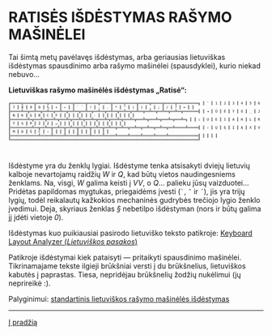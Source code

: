 
# RATISĖS IŠDĖSTYMAS RAŠYMO MAŠINĖLEI

Tai šimtą metų pavėlavęs išdėstymas, arba geriausias lietuviškas išdėstymas spausdinimo arba rašymo mašinėlei (spausdyklei), kurio niekad nebuvo...

__Lietuviškas rašymo mašinėlės išdėstymas „Ratisė“:__


<kbd style="font-size: 50%">

╔═════╦═════╦═════╦═════╦═════╦═════╦═════╦═════╦═════╦═════╦═════╦═════╦═════╦══════════╗
║ ˜   ║ 1   ║ 2   ║ 3   ║ 4   ║ 5   ║ 6   ║ 7   ║ 8   ║ 9   ║ 0   ║ %   ║ +   ║     ←    ║
║ ` ´ ║ !   ║ :   ║ .   ║ *   ║ "   ║ (   ║ )   ║ ,   ║ ;   ║ /   ║ ?   ║ =   ║          ║
╠═════╩══╦══╩══╦══╩══╦══╩══╦══╩══╦══╩══╦══╩══╦══╩══╦══╩══╦══╩══╦══╩══╦══╩══╦══╩══╦═══════╣
║ ⇥      ║ Ū   ║ Ė   ║ Y   ║ O   ║ _   ║ J   ║ N   ║ K   ║ G   ║ B   ║ C   ║ F   ║       ║
║        ║     ║     ║     ║     ║ -   ║     ║     ║     ║     ║     ║     ║     ║       ║
╠════════╩═╦═══╩═╦═══╩═╦═══╩═╦═══╩═╦═══╩═╦═══╩═╦═══╩═╦═══╩═╦═══╩═╦═══╩═╦═══╩═╦═══╩═╗     ║
║ ⇬        ║ U   ║ E   ║ I   ║ A   ║ H   ║ L   ║ R   ║ T   ║ S   ║ P   ║ Ž   ║ Z   ║  ↵  ║
║          ║     ║     ║     ║     ║     ║     ║     ║     ║     ║     ║     ║     ║     ║
╠══════════╩══╦══╩══╦══╩══╦══╩══╦══╩══╦══╩══╦══╩══╦══╩══╦══╩══╦══╩══╦══╩══╦══╩═════╩═════╣
║ ⇧           ║ Ų   ║ Ę   ║ Į   ║ Ą   ║ X   ║ V   ║ M   ║ D   ║ Š   ║ Č   ║ ⇧            ║
║             ║     ║     ║     ║     ║     ║     ║     ║     ║     ║     ║              ║
╠═════════════╩═════╩═════╩═════╩═════╩═════╩═════╩═════╩═════╩═════╩═════╩══════════════╣
║                                                                                        ║
║                                                                                        ║
╚════════════════════════════════════════════════════════════════════════════════════════╝
  
</kbd>

<br>

Išdėstyme yra du ženklų lygiai. Išdėstyme tenka atsisakyti dviejų lietuvių kalboje nevartojamų raidžių _W_ ir _Q_, kad būtų vietos naudingesniems ženklams. Na, visgi, _W_ galima keisti į _VV_, o _Q_... palieku jūsų vaizduotei... Pridėtas papildomas mygtukas, priegaidėms įvesti (``` ` ```, ``` ˜ ``` ir ``` ´ ```), jis yra trijų lygių, todėl reikalautų kažkokios mechaninės gudrybės trečiojo lygio ženklo įvedimui. Deja, skyriaus ženklas _§_ nebetilpo išdėstyman (nors ir būtų galima jį įdėti vietoje _0_).

Išdėstymas kuo puikiausiai pasirodo lietuviško teksto patikroje: [Keyboard Layout Analyzer (_Lietuviškos pasakos_)](http://patorjk.com/keyboard-layout-analyzer/#/load/tSCG2h26)

Patikroje išdėstymai kiek pataisyti — pritaikyti spausdinimo mašinėlei. Tikrinamajame tekste ilgieji brūkšniai versti į du brūkšnelius, lietuviškos kabutės į paprastas. Tiesa, nepridėjau brūkšnelių žodžių nukėlimui (jų neprireikė :).

Palyginimui: [standartinis lietuviškos rašymo mašinėlės išdėstymas](https://albuck.github.io/lithuanian-keyboard-layouts/images/lt-spausdykle.svg)

-------------------------

[Į pradžią](../README.md)

